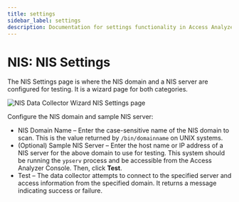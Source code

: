```yaml
---
title: settings
sidebar_label: settings
description: Documentation for settings functionality in Access Analyzer including configuration and usage information.
---
```


# NIS: NIS Settings

The NIS Settings page is where the NIS domain and a NIS server are configured for testing. It is a
wizard page for both categories.

![NIS Data Collector Wizard NIS Settings page](/img/product_docs/activitymonitor/config/dellpowerscale/settings.webp)

Configure the NIS domain and sample NIS server:

- NIS Domain Name – Enter the case-sensitive name of the NIS domain to scan. This is the value
  returned by `/bin/domainname` on UNIX systems.
- (Optional) Sample NIS Server – Enter the host name or IP address of a NIS server for the above
  domain to use for testing. This system should be running the `ypserv` process and be accessible
  from the Access Analyzer Console. Then, click **Test**.
- Test – The data collector attempts to connect to the specified server and access information from
  the specified domain. It returns a message indicating success or failure.
